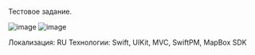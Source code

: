 Тестовое задание.

![image](https://github.com/vtagilov/Tagilov_BinomTech_TestTask/assets/44909454/645bb56c-2c76-4953-b65a-da54efd54dc1)
![image](https://github.com/vtagilov/Tagilov_BinomTech_TestTask/assets/44909454/b82dce68-8340-479a-974b-1449527de95b)

Локализация: RU
Технологии: Swift, UIKit, MVC, SwiftPM, MapBox SDK

